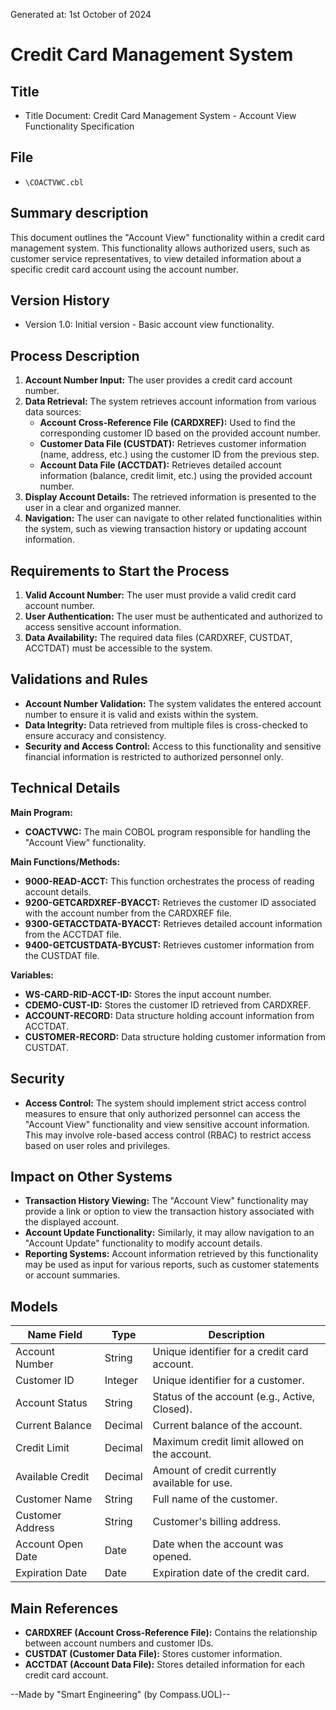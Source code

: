 Generated at: 1st October of 2024

# **Credit Card Management System**

## Title

- Title Document: Credit Card Management System - Account View Functionality Specification

## File

- `\COACTVWC.cbl`

## Summary description

This document outlines the "Account View" functionality within a credit card management system. This functionality allows authorized users, such as customer service representatives, to view detailed information about a specific credit card account using the account number.

## Version History

- Version 1.0: Initial version - Basic account view functionality.

## Process Description

1. **Account Number Input:** The user provides a credit card account number.
2. **Data Retrieval:** The system retrieves account information from various data sources:
    - **Account Cross-Reference File (CARDXREF):** Used to find the corresponding customer ID based on the provided account number.
    - **Customer Data File (CUSTDAT):** Retrieves customer information (name, address, etc.) using the customer ID from the previous step.
    - **Account Data File (ACCTDAT):** Retrieves detailed account information (balance, credit limit, etc.) using the provided account number.
3. **Display Account Details:** The retrieved information is presented to the user in a clear and organized manner.
4. **Navigation:** The user can navigate to other related functionalities within the system, such as viewing transaction history or updating account information.

## Requirements to Start the Process

1. **Valid Account Number:** The user must provide a valid credit card account number.
2. **User Authentication:**  The user must be authenticated and authorized to access sensitive account information.
3. **Data Availability:** The required data files (CARDXREF, CUSTDAT, ACCTDAT) must be accessible to the system.

## Validations and Rules

* **Account Number Validation:** The system validates the entered account number to ensure it is valid and exists within the system.
* **Data Integrity:** Data retrieved from multiple files is cross-checked to ensure accuracy and consistency.
* **Security and Access Control:** Access to this functionality and sensitive financial information is restricted to authorized personnel only.

## Technical Details

**Main Program:**

* **COACTVWC:** The main COBOL program responsible for handling the "Account View" functionality.

**Main Functions/Methods:**

* **9000-READ-ACCT:** This function orchestrates the process of reading account details.
* **9200-GETCARDXREF-BYACCT:** Retrieves the customer ID associated with the account number from the CARDXREF file.
* **9300-GETACCTDATA-BYACCT:** Retrieves detailed account information from the ACCTDAT file.
* **9400-GETCUSTDATA-BYCUST:** Retrieves customer information from the CUSTDAT file.

**Variables:**

* **WS-CARD-RID-ACCT-ID:** Stores the input account number.
* **CDEMO-CUST-ID:** Stores the customer ID retrieved from CARDXREF.
* **ACCOUNT-RECORD:** Data structure holding account information from ACCTDAT.
* **CUSTOMER-RECORD:** Data structure holding customer information from CUSTDAT.

## Security

* **Access Control:** The system should implement strict access control measures to ensure that only authorized personnel can access the "Account View" functionality and view sensitive account information. This may involve role-based access control (RBAC) to restrict access based on user roles and privileges.

## Impact on Other Systems

* **Transaction History Viewing:** The "Account View" functionality may provide a link or option to view the transaction history associated with the displayed account.
* **Account Update Functionality:** Similarly, it may allow navigation to an "Account Update" functionality to modify account details.
* **Reporting Systems:** Account information retrieved by this functionality may be used as input for various reports, such as customer statements or account summaries.

## Models

| Name Field          | Type     | Description                                          |
|---------------------|----------|------------------------------------------------------|
| Account Number     | String   | Unique identifier for a credit card account.       |
| Customer ID         | Integer  | Unique identifier for a customer.                   |
| Account Status      | String   | Status of the account (e.g., Active, Closed).        |
| Current Balance     | Decimal  | Current balance of the account.                    |
| Credit Limit        | Decimal  | Maximum credit limit allowed on the account.      |
| Available Credit    | Decimal  | Amount of credit currently available for use.      |
| Customer Name      | String   | Full name of the customer.                          |
| Customer Address   | String   | Customer's billing address.                          |
| Account Open Date   | Date     | Date when the account was opened.                  |
| Expiration Date     | Date     | Expiration date of the credit card.                 |

## Main References

* **CARDXREF (Account Cross-Reference File):** Contains the relationship between account numbers and customer IDs.
* **CUSTDAT (Customer Data File):** Stores customer information.
* **ACCTDAT (Account Data File):** Stores detailed information for each credit card account.

--Made by "Smart Engineering" (by Compass.UOL)--